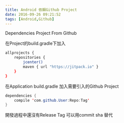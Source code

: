 ```yaml
---
title: Android 依賴Github Project
date: 2016-09-26 09:21:52
tags: [Android,Github]
---
```

Dependencies Project From Github

<!-- more -->
在Project的build.gradle下加入
``` bash
allprojects {
    repositories { 
        jcenter()
        maven { url "https://jitpack.io" }
    }
}
```

在Application build.gradle 加入需要引入的Github Project
``` java
dependencies {
    compile 'com.github.User:Repo:Tag'
}
```

開發過程中還沒有Release Tag 可以用commit sha 替代
